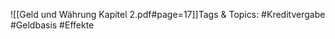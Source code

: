 
![[Geld und Währung Kapitel 2.pdf#page=17]]Tags & Topics:
   #Kreditvergabe
   #Geldbasis
   #Effekte
